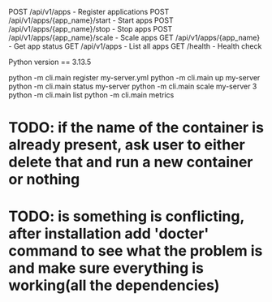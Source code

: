 POST /api/v1/apps - Register applications
POST /api/v1/apps/{app_name}/start - Start apps
POST /api/v1/apps/{app_name}/stop - Stop apps
POST /api/v1/apps/{app_name}/scale - Scale apps
GET /api/v1/apps/{app_name} - Get app status
GET /api/v1/apps - List all apps
GET /health - Health check


Python version == 3.13.5

python -m cli.main register my-server.yml
python -m cli.main up my-server
python -m cli.main status my-server
python -m cli.main scale my-server 3
python -m cli.main list
python -m cli.main metrics



# TODO: if the name of the container is already present, ask user to either delete that and run a new container or nothing

# TODO: is something is conflicting, after installation add 'docter' command to see what the problem is and make sure everything is working(all the dependencies)